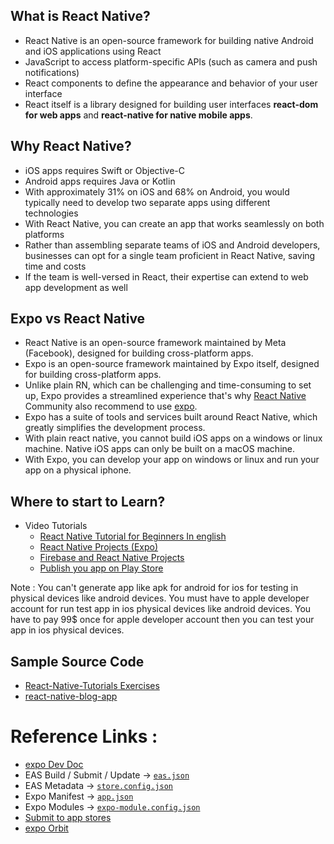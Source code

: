 ## What is React Native?
- React Native is an open-source framework for building native Android and iOS applications using React
- JavaScript to access platform-specific APls (such as camera and push
notifications)
- React components to define the appearance and behavior of your user interface
- React itself is a library designed for building user interfaces
**react-dom for web apps** and **react-native for native mobile apps**.


## Why React Native?
- iOS apps requires Swift or Objective-C
- Android apps requires Java or Kotlin
- With approximately 31% on iOS and 68% on Android, you would typically need to develop two separate apps using different technologies
- With React Native, you can create an app that works seamlessly on both platforms
- Rather than assembling separate teams of iOS and Android developers, businesses can opt for a single team proficient in React Native, saving time and costs
- If the team is well-versed in React, their expertise can extend to web app development as well


## Expo vs React Native
- React Native is an open-source framework maintained by Meta (Facebook), designed for building cross-platform apps.
- Expo is an open-source framework maintained by Expo itself, designed for building cross-platform apps.
- Unlike plain RN, which can be challenging and time-consuming to set up, Expo provides a streamlined experience that's why [React Native](https://reactnative.dev/docs/environment-setup) Community also recommend to use [expo](https://expo.dev/).
- Expo has a suite of tools and services built around React Native, which greatly simplifies the development process.
- With plain react native, you cannot build iOS apps on a windows or linux machine. Native iOS apps can only be built on a macOS machine.
- With Expo, you can develop your app on windows or linux and run your app on a physical iphone.

## Where to start to Learn?
- Video Tutorials
    - [React Native Tutorial for Beginners In english](https://www.youtube.com/playlist?list=PLC3y8-rFHvwhiQJD1di4eRVN30WWCXkg1)
    - [React Native Projects (Expo)](https://www.youtube.com/watch?v=ZXdJ04Q1ksE&list=PLO3Dk6jx9EISheYkFbI9Hd_AF9A99i0L-&pp=iAQB)
    - [Firebase and React Native Projects](https://youtube.com/playlist?list=PLO3Dk6jx9EISXHQ41tqkBQJLR3FqBYoW9&si=3yisj5hsgqNZh49y)
    - [Publish you app on Play Store](https://youtu.be/oBWBDaqNuws?si=-nlIm2j7H2eSoJHL)


Note :  You can't generate app like apk for android for ios for testing in physical devices like android devices.
        You must have to apple developer account for run test app in ios physical devices like android devices.
        You have to pay 99$ once for apple developer account then you can test your app in ios physical devices.


## Sample Source Code
- [React-Native-Tutorials Exercises](https://github.com/gopinav/React-Native-Tutorials)
- [react-native-blog-app](https://github.com/msrajawat298/react-native-blog-app.git)

# Reference Links :
- [expo Dev Doc](https://docs.expo.dev/)
- EAS Build / Submit / Update → [`eas.json`](https://docs.expo.dev/build-reference/eas-json/)
- EAS Metadata → [`store.config.json`](https://docs.expo.dev/eas-metadata/introduction/)
- Expo Manifest → [`app.json`](https://docs.expo.dev/versions/latest/config/app/)
- Expo Modules → [`expo-module.config.json`](https://docs.expo.dev/modules/overview/)
- [Submit to app stores](https://docs.expo.dev/deploy/submit-to-app-stores/)
- [expo Orbit](https://github.com/expo/orbit)